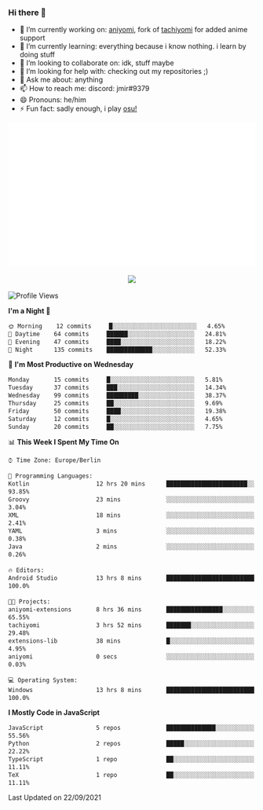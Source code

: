 ### Hi there 👋



<!--
**jmir1/jmir1** is a ✨ _special_ ✨ repository because its `README.md` (this file) appears on your GitHub profile.

Here are some ideas to get you started:
-->
- 🔭 I’m currently working on: [aniyomi](https://github.com/jmir1/aniyomi), fork of [tachiyomi](https://github.com/tachiyomiorg/tachiyomi) for added anime support
- 🌱 I’m currently learning: everything because i know nothing. i learn by doing stuff
- 👯 I’m looking to collaborate on: idk, stuff maybe
- 🤔 I’m looking for help with: checking out my repositories ;)
- 💬 Ask me about: anything
- 📫 How to reach me: discord: jmir#9379
- 😄 Pronouns: he/him
- ⚡ Fun fact: sadly enough, i play [osu!](https://osu.ppy.sh/users/18018426)  
<div>
	<p align="center">
		<a href="https://github.com/jmir1?tab=repositories" target="_blank" rel="noopener"><img src="https://github.com/jmir1/github-stats/blob/master/generated/overview.svg"></a>
	</p>
	<p align="center">
		<a href="https://github.com/search?o=desc&q=author%3Ajmir1&s=committer-date&type=Commits" target="_blank" rel="noopener"><img src="https://github-readme-streak-stats.herokuapp.com/?user=jmir1"></a>
	</p>
</div>

<!--START_SECTION:waka-->
![Profile Views](http://img.shields.io/badge/Profile%20Views-17-blue)

**I'm a Night 🦉** 

```text
🌞 Morning    12 commits     █░░░░░░░░░░░░░░░░░░░░░░░░   4.65% 
🌆 Daytime    64 commits     ██████░░░░░░░░░░░░░░░░░░░   24.81% 
🌃 Evening    47 commits     ████░░░░░░░░░░░░░░░░░░░░░   18.22% 
🌙 Night      135 commits    █████████████░░░░░░░░░░░░   52.33%

```
📅 **I'm Most Productive on Wednesday** 

```text
Monday       15 commits     █░░░░░░░░░░░░░░░░░░░░░░░░   5.81% 
Tuesday      37 commits     ███░░░░░░░░░░░░░░░░░░░░░░   14.34% 
Wednesday    99 commits     █████████░░░░░░░░░░░░░░░░   38.37% 
Thursday     25 commits     ██░░░░░░░░░░░░░░░░░░░░░░░   9.69% 
Friday       50 commits     ████░░░░░░░░░░░░░░░░░░░░░   19.38% 
Saturday     12 commits     █░░░░░░░░░░░░░░░░░░░░░░░░   4.65% 
Sunday       20 commits     ██░░░░░░░░░░░░░░░░░░░░░░░   7.75%

```


📊 **This Week I Spent My Time On** 

```text
⌚︎ Time Zone: Europe/Berlin

💬 Programming Languages: 
Kotlin                   12 hrs 20 mins      ███████████████████████░░   93.85% 
Groovy                   23 mins             ░░░░░░░░░░░░░░░░░░░░░░░░░   3.04% 
XML                      18 mins             ░░░░░░░░░░░░░░░░░░░░░░░░░   2.41% 
YAML                     3 mins              ░░░░░░░░░░░░░░░░░░░░░░░░░   0.38% 
Java                     2 mins              ░░░░░░░░░░░░░░░░░░░░░░░░░   0.26%

🔥 Editors: 
Android Studio           13 hrs 8 mins       █████████████████████████   100.0%

🐱‍💻 Projects: 
aniyomi-extensions       8 hrs 36 mins       ████████████████░░░░░░░░░   65.55% 
tachiyomi                3 hrs 52 mins       ███████░░░░░░░░░░░░░░░░░░   29.48% 
extensions-lib           38 mins             █░░░░░░░░░░░░░░░░░░░░░░░░   4.95% 
aniyomi                  0 secs              ░░░░░░░░░░░░░░░░░░░░░░░░░   0.03%

💻 Operating System: 
Windows                  13 hrs 8 mins       █████████████████████████   100.0%

```

**I Mostly Code in JavaScript** 

```text
JavaScript               5 repos             ██████████████░░░░░░░░░░░   55.56% 
Python                   2 repos             █████░░░░░░░░░░░░░░░░░░░░   22.22% 
TypeScript               1 repo              ██░░░░░░░░░░░░░░░░░░░░░░░   11.11% 
TeX                      1 repo              ██░░░░░░░░░░░░░░░░░░░░░░░   11.11%

```



 Last Updated on 22/09/2021
<!--END_SECTION:waka-->
